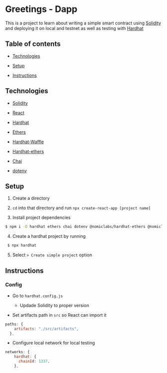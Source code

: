 # Greetings - Dapp

This is a project to learn about writing a simple smart contract using [Solidity](https://docs.soliditylang.org/en/latest/) and deploying it on local and testnet as well as testing with [Hardhat](https://hardhat.org/)

## Table of contents

* [Technologies](#technologies)

* [Setup](#setup)

* [Instructions](#instructions)

## Technologies

* [Solidity](https://docs.soliditylang.org/en/latest/)

* [React](https://reactjs.org/)

* [Hardhat](https://hardhat.org/)

* [Ethers](https://docs.ethers.io/v5/)

* [Hardhat-Waffle](https://hardhat.org/plugins/nomiclabs-hardhat-waffle.html)

* [Hardhat-ethers](https://hardhat.org/plugins/nomiclabs-hardhat-ethers.html)

* [Chai](https://www.chaijs.com/)

* [dotenv](https://www.npmjs.com/package/dotenv)


## Setup

1. Create a directory

2. `cd` into that directory and run `npx create-react-app [project name]`

3. Install project dependencies

```sh
$ npm i -D hardhat ethers chai dotenv @nomiclabs/hardhat-ethers @nomiclabs/hardhat-waffle
```

4. Create a hardhat project by running

```sh
 $ npx hardhat
```

 5. Select ```> Create simple project``` option

 ## Instructions

### Config

* Go to `hardhat.config.js` 

  - Updade Solidity to proper version

* Set artifacts path in `src` so React can import it

```js
paths: {
    artifacts: "./src/artifacts",
  },
```

* Configure local network for local testing

```js
networks: {
    hardhat: {
      chainId: 1337,
    },
```